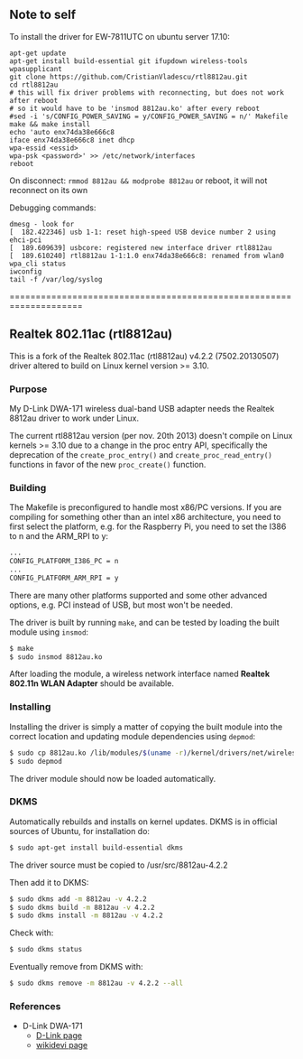 ## Note to self
To install the driver for EW-7811UTC on ubuntu server 17.10:
```
apt-get update
apt-get install build-essential git ifupdown wireless-tools wpasupplicant
git clone https://github.com/CristianVladescu/rtl8812au.git
cd rtl8812au
# this will fix driver problems with reconnecting, but does not work after reboot
# so it would have to be 'insmod 8812au.ko' after every reboot
#sed -i 's/CONFIG_POWER_SAVING = y/CONFIG_POWER_SAVING = n/' Makefile
make && make install
echo 'auto enx74da38e666c8
iface enx74da38e666c8 inet dhcp
wpa-essid <essid>
wpa-psk <password>' >> /etc/network/interfaces
reboot
```

On disconnect:
`rmmod 8812au && modprobe 8812au`
or reboot, it will not reconnect on its own

Debugging commands:
```
dmesg - look for
[  182.422346] usb 1-1: reset high-speed USB device number 2 using ehci-pci
[  189.609639] usbcore: registered new interface driver rtl8812au
[  189.610240] rtl8812au 1-1:1.0 enx74da38e666c8: renamed from wlan0
wpa_cli status
iwconfig
tail -f /var/log/syslog
```

====================================================================

## Realtek 802.11ac (rtl8812au)

This is a fork of the Realtek 802.11ac (rtl8812au) v4.2.2 (7502.20130507)
driver altered to build on Linux kernel version >= 3.10.

### Purpose

My D-Link DWA-171 wireless dual-band USB adapter needs the Realtek 8812au
driver to work under Linux.

The current rtl8812au version (per nov. 20th 2013) doesn't compile on Linux
kernels >= 3.10 due to a change in the proc entry API, specifically the
deprecation of the `create_proc_entry()` and `create_proc_read_entry()`
functions in favor of the new `proc_create()` function.

### Building

The Makefile is preconfigured to handle most x86/PC versions.  If you are compiling for something other than an intel x86 architecture, you need to first select the platform, e.g. for the Raspberry Pi, you need to set the I386 to n and the ARM_RPI to y:
```sh
...
CONFIG_PLATFORM_I386_PC = n
...
CONFIG_PLATFORM_ARM_RPI = y
```

There are many other platforms supported and some other advanced options, e.g. PCI instead of USB, but most won't be needed.

The driver is built by running `make`, and can be tested by loading the
built module using `insmod`:

```sh
$ make
$ sudo insmod 8812au.ko
```

After loading the module, a wireless network interface named __Realtek 802.11n WLAN Adapter__ should be available.

### Installing

Installing the driver is simply a matter of copying the built module
into the correct location and updating module dependencies using `depmod`:

```sh
$ sudo cp 8812au.ko /lib/modules/$(uname -r)/kernel/drivers/net/wireless
$ sudo depmod
```

The driver module should now be loaded automatically.

### DKMS

Automatically rebuilds and installs on kernel updates. DKMS is in official sources of Ubuntu, for installation do:

```sh
$ sudo apt-get install build-essential dkms 
```

The driver source must be copied to /usr/src/8812au-4.2.2

Then add it to DKMS:

```sh
$ sudo dkms add -m 8812au -v 4.2.2
$ sudo dkms build -m 8812au -v 4.2.2
$ sudo dkms install -m 8812au -v 4.2.2
```

Check with:
```sh
$ sudo dkms status
```
Eventually remove from DKMS with:
```sh
$ sudo dkms remove -m 8812au -v 4.2.2 --all
```

### References

- D-Link DWA-171
  - [D-Link page](http://www.dlink.com/no/nb/home-solutions/connect/adapters/dwa-171-wireless-ac-dual-band-usb-adapter)
  - [wikidevi page](http://wikidevi.com/wiki/D-Link_DWA-171_rev_A1)
